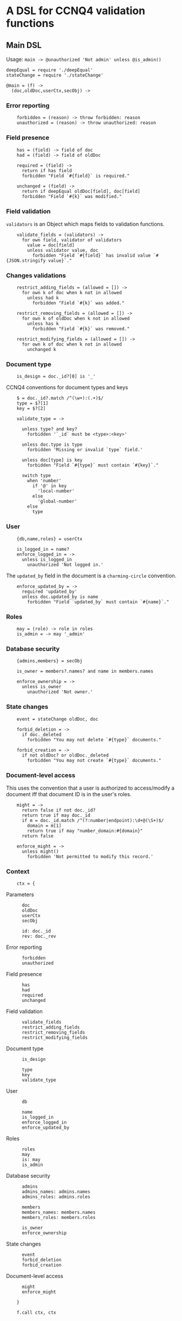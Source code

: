A DSL for CCNQ4 validation functions
====================================================

Main DSL
--------

Usage: `main -> @unauthorized 'Not admin' unless @is_admin()  `

    deepEqual = require './deepEqual'
    stateChange = require './stateChange'

    @main = (f) ->
      (doc,oldDoc,userCtx,secObj) ->

### Error reporting

        forbidden = (reason) -> throw forbidden: reason
        unauthorized = (reason) -> throw unauthorized: reason

### Field presence

        has = (field) -> field of doc
        had = (field) -> field of oldDoc

        required = (field) ->
          return if has field
          forbidden "Field `#{field}` is required."

        unchanged = (field) ->
          return if deepEqual oldDoc[field], doc[field]
          forbidden "Field `#{k}` was modified."

### Field validation


`validators` is an Object which maps fields to validation functions.

        validate_fields = (validators) ->
          for own field, validator of validators
            value = doc[field]
            unless validator value, doc
              forbidden "Field `#{field}` has invalid value `#{JSON.stringify value}`."

### Changes validations

        restrict_adding_fields = (allowed = []) ->
          for own k of doc when k not in allowed
            unless had k
              forbidden "Field `#{k}` was added."

        restrict_removing_fields = (allowed = []) ->
          for own k of oldDoc when k not in allowed
            unless has k
              forbidden "Field `#{k}` was removed."

        restrict_modifying_fields = (allowed = []) ->
          for own k of doc when k not in allowed
            unchanged k

### Document type

        is_design = doc._id?[0] is '_'

CCNQ4 conventions for document types and keys

        $ = doc._id?.match /^(\w+):(.+)$/
        type = $?[1]
        key = $?[2]

        validate_type = ->

          unless type? and key?
            forbidden '`_id` must be <type>:<key>'

          unless doc.type is type
            forbidden 'Missing or invalid `type` field.'

          unless doc[type] is key
            forbidden "Field `#{type}` must contain `#{key}`."

          switch type
            when 'number'
              if '@' in key
                'local-number'
              else
                'global-number'
            else
              type

### User

        {db,name,roles} = userCtx

        is_logged_in = name?
        enforce_logged_in = ->
          unless is_logged_in
            unauthorized 'Not logged in.'

The `updated_by` field in the document is a `charming-circle` convention.

        enforce_updated_by = ->
          required 'updated_by'
          unless doc.updated_by is name
            forbidden "Field `updated_by` must contain `#{name}`."

### Roles

        may = (role) -> role in roles
        is_admin = -> may '_admin'

### Database security

        {admins,members} = secObj

        is_owner = members?.names? and name in members.names

        enforce_ownership = ->
          unless is_owner
            unauthorized 'Not owner.'

### State changes

        event = stateChange oldDoc, doc

        forbid_deletion = ->
          if doc._deleted
            forbidden "You may not delete `#{type}` documents."

        forbid_creation = ->
          if not oldDoc? or oldDoc._deleted
            forbidden "You may not create `#{type}` documents."

### Document-level access

This uses the convention that a user is authorized to access/modify a document iff that document ID is in the user's roles.

        might = ->
          return false if not doc._id?
          return true if may doc._id
          if m = doc._id.match /^(?:number|endpoint):\d+@(\S+)$/
            domain = m[1]
            return true if may "number_domain:#{domain}"
          return false

        enforce_might = ->
          unless might()
            forbidden 'Not permitted to modify this record.'

### Context

        ctx = {

Parameters

          doc
          oldDoc
          userCtx
          secObj

          id: doc._id
          rev: doc._rev

Error reporting

          forbidden
          unauthorized

Field presence

          has
          had
          required
          unchanged

Field validation

          validate_fields
          restrict_adding_fields
          restrict_removing_fields
          restrict_modifying_fields

Document type

          is_design

          type
          key
          validate_type

User

          db

          name
          is_logged_in
          enforce_logged_in
          enforce_updated_by

Roles

          roles
          may
          is: may
          is_admin

Database security

          admins
          admins_names: admins.names
          admins_roles: admins.roles

          members
          members_names: members.names
          members_roles: members.roles

          is_owner
          enforce_ownership

State changes

          event
          forbid_deletion
          forbid_creation

Document-level access

          might
          enforce_might

        }

        f.call ctx, ctx
